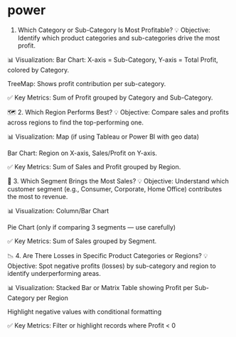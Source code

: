 # power

 1. Which Category or Sub-Category Is Most Profitable?
💡 Objective:
Identify which product categories and sub-categories drive the most profit.

📊 Visualization:
Bar Chart: X-axis = Sub-Category, Y-axis = Total Profit, colored by Category.

TreeMap: Shows profit contribution per sub-category.

✅ Key Metrics:
Sum of Profit grouped by Category and Sub-Category.

🗺️ 2. Which Region Performs Best?
💡 Objective:
Compare sales and profits across regions to find the top-performing one.

📊 Visualization:
Map (if using Tableau or Power BI with geo data)

Bar Chart: Region on X-axis, Sales/Profit on Y-axis.

✅ Key Metrics:
Sum of Sales and Profit grouped by Region.

👥 3. Which Segment Brings the Most Sales?
💡 Objective:
Understand which customer segment (e.g., Consumer, Corporate, Home Office) contributes the most to revenue.

📊 Visualization:
Column/Bar Chart

Pie Chart (only if comparing 3 segments — use carefully)

✅ Key Metrics:
Sum of Sales grouped by Segment.

📉 4. Are There Losses in Specific Product Categories or Regions?
💡 Objective:
Spot negative profits (losses) by sub-category and region to identify underperforming areas.

📊 Visualization:
Stacked Bar or Matrix Table showing Profit per Sub-Category per Region

Highlight negative values with conditional formatting

✅ Key Metrics:
Filter or highlight records where Profit < 0

